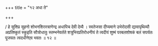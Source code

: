 +++
title = "१२ अधा ते"

+++

/ हे सुशिप्र सुहनो शोभनशिरस्त्राणेन्द्र अधापिच देवी देव्यै । स्वतेजसा दीप्यमाने उभेरोदसी द्यावापृथिव्यौ अप्रतिष्कुतं स्कुइति सौत्रोधातुः स्तम्भनेवर्तते शत्रुभिरप्रतिरोधनीयं ते त्वदीयं शुष्मं परबलशोषकं बलं सपर्यतः पूजयतः त्वदधीनेएव भवतः ॥ १२ ॥